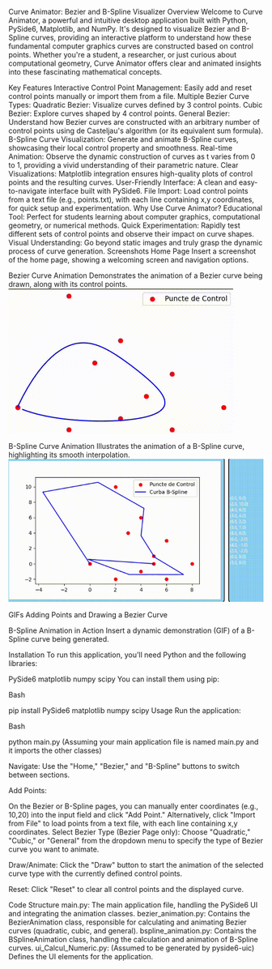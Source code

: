 Curve Animator: Bezier and B-Spline Visualizer
Overview
Welcome to Curve Animator, a powerful and intuitive desktop application built with Python, PySide6, Matplotlib, and NumPy. It's designed to visualize Bezier and B-Spline curves, providing an interactive platform to understand how these fundamental computer graphics curves are constructed based on control points. Whether you're a student, a researcher, or just curious about computational geometry, Curve Animator offers clear and animated insights into these fascinating mathematical concepts.

Key Features
Interactive Control Point Management: Easily add and reset control points manually or import them from a file.
Multiple Bezier Curve Types:
Quadratic Bezier: Visualize curves defined by 3 control points.
Cubic Bezier: Explore curves shaped by 4 control points.
General Bezier: Understand how Bezier curves are constructed with an arbitrary number of control points using de Casteljau's algorithm (or its equivalent sum formula).
B-Spline Curve Visualization: Generate and animate B-Spline curves, showcasing their local control property and smoothness.
Real-time Animation: Observe the dynamic construction of curves as t varies from 0 to 1, providing a vivid understanding of their parametric nature.
Clear Visualizations: Matplotlib integration ensures high-quality plots of control points and the resulting curves.
User-Friendly Interface: A clean and easy-to-navigate interface built with PySide6.
File Import: Load control points from a text file (e.g., points.txt), with each line containing x,y coordinates, for quick setup and experimentation.
Why Use Curve Animator?
Educational Tool: Perfect for students learning about computer graphics, computational geometry, or numerical methods.
Quick Experimentation: Rapidly test different sets of control points and observe their impact on curve shapes.
Visual Understanding: Go beyond static images and truly grasp the dynamic process of curve generation.
Screenshots
Home Page
Insert a screenshot of the home page, showing a welcoming screen and navigation options.

Bezier Curve Animation
Demonstrates the animation of a Bezier curve being drawn, along with its control points.
![Bezier Curve](graphs/images/bezier_gif.gif)

B-Spline Curve Animation
Illustrates the animation of a B-Spline curve, highlighting its smooth interpolation.
![B-Spline Curve](graphs/images/bspline_gif.gif)

GIFs
Adding Points and Drawing a Bezier Curve

B-Spline Animation in Action
Insert a dynamic demonstration (GIF) of a B-Spline curve being generated.

Installation
To run this application, you'll need Python and the following libraries:

PySide6
matplotlib
numpy
scipy
You can install them using pip:

Bash

pip install PySide6 matplotlib numpy scipy
Usage
Run the application:

Bash

python main.py
(Assuming your main application file is named main.py and it imports the other classes)

Navigate: Use the "Home," "Bezier," and "B-Spline" buttons to switch between sections.

Add Points:

On the Bezier or B-Spline pages, you can manually enter coordinates (e.g., 10,20) into the input field and click "Add Point."
Alternatively, click "Import from File" to load points from a text file, with each line containing x,y coordinates.
Select Bezier Type (Bezier Page only): Choose "Quadratic," "Cubic," or "General" from the dropdown menu to specify the type of Bezier curve you want to animate.

Draw/Animate: Click the "Draw" button to start the animation of the selected curve type with the currently defined control points.

Reset: Click "Reset" to clear all control points and the displayed curve.

Code Structure
main.py: The main application file, handling the PySide6 UI and integrating the animation classes.
bezier_animation.py: Contains the BezierAnimation class, responsible for calculating and animating Bezier curves (quadratic, cubic, and general).
bspline_animation.py: Contains the BSplineAnimation class, handling the calculation and animation of B-Spline curves.
ui_Calcul_Numeric.py: (Assumed to be generated by pyside6-uic) Defines the UI elements for the application.
